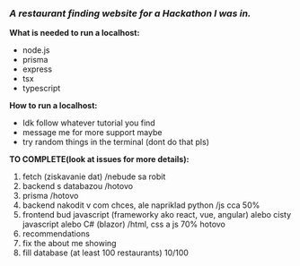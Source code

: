 ### ***A restaurant finding website for a Hackathon I was in.***

**What is needed to run a localhost:**
*  node.js
*  prisma
*  express
*  tsx
*  typescript

**How to run a localhost:**
*  Idk follow whatever tutorial you find
*  message me for more support maybe
*  try random things in the terminal (dont do that pls)

**TO COMPLETE(look at issues for more details):**
1. fetch (ziskavanie dat) /nebude sa robit
2. backend s databazou /hotovo
3. prisma /hotovo
4. backend nakodit v com chces, ale napriklad python /js cca 50%
5. frontend bud javascript (frameworky ako react, vue, angular) alebo cisty javascript alebo C# (blazor) /html, css a js 70% hotovo
6. recommendations
7. fix the about me showing
8. fill database (at least 100 restaurants)  10/100
